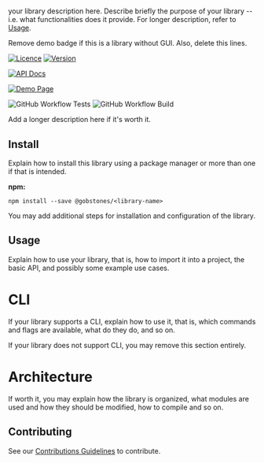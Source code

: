 # <library-name>

your library description here.
Describe briefly the purpose of your library -- i.e. what functionalities does it provide.
For longer description, refer to [Usage](#usage).

Remove demo badge if this is a library without GUI. Also, delete this lines.

[![Licence](https://img.shields.io/badge/AGPL--3.0_with_additional_terms-olivegreen?style=plastic&label=License&logo=open-source-initiative&logoColor=white&color=olivegreen)](https://github.com/gobstones/<library-name>/blob/main/LICENSE) [![Version](https://img.shields.io/github/package-json/v/gobstones/gobstones-scripts?style=plastic&label=Version&logo=git-lfs&logoColor=white&color=crimson)](https://www.npmjs.com/package/@gobstones/gobstones-scripts)

[![API Docs](https://img.shields.io/github/package-json/homepage/gobstones/gobstones-scripts?color=blue&label=API%20Docs&logo=gitbook&logoColor=white&style=plastic)](https://gobstones.github.io/gobstones-scripts)

[![Demo Page](https://img.shields.io/github/package-json/demopage/gobstones/<library-name>?color=magenta&label=Demo%20Page&logo=storybook&logoColor=white&style=plastic)](https://gobstones.github.io/<library-name>)

![GitHub Workflow Tests](https://img.shields.io/github/actions/workflow/status/gobstones/gobstones-scripts/on-commit-test.yml?style=plastic&label=Tests&logo=github-actions&logoColor=white) ![GitHub Workflow Build](https://img.shields.io/github/actions/workflow/status/gobstones/gobstones-scripts/on-commit-build.yml?style=plastic&label=Build&logo=github-actions&logoColor=white)

Add a longer description here if it's worth it.

## Install

Explain how to install this library using a package manager or more than one if
that is intended.

**npm:**

```
npm install --save @gobstones/<library-name>
```

You may add additional steps for installation and configuration of the library.

## Usage

Explain how to use your library, that is, how to import it into a project, the
basic API, and possibly some example use cases.

# CLI

If your library supports a CLI, explain how to use it, that is, which commands
and flags are available, what do they do, and so on.

If your library does not support CLI, you may remove this section entirely.

# Architecture

If worth it, you may explain how the library is organized, what modules are
used and how they should be modified, how to compile and so on.

## Contributing

See our [Contributions Guidelines](https://gobstones.github.io/gobstones-guidelines/) to contribute.
